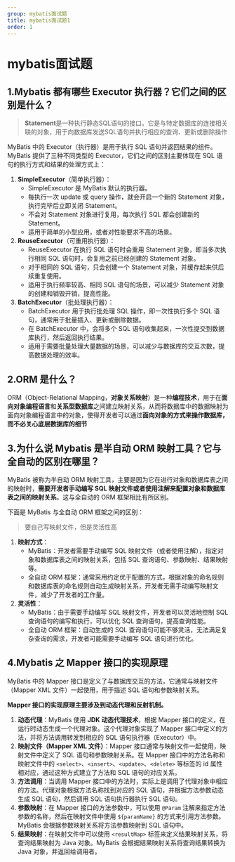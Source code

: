 ```yaml
---
group: mybatis面试题
title: mybatis面试题1
order: 1
---
```


# mybatis面试题

## 1.Mybatis 都有哪些 Executor 执行器？它们之间的区别是什么？

> **Statement**是一种执行静态SQL语句的接口。它是与特定数据库的连接相关联的对象，用于向数据库发送SQL语句并执行相应的查询、更新或删除操作

MyBatis 中的 Executor（执行器）是用于执行 SQL 语句并返回结果的组件。MyBatis 提供了三种不同类型的 Executor，它们之间的区别主要体现在 SQL 语句的执行方式和结果的处理方式上：

1. **SimpleExecutor**（简单执行器）：
   - SimpleExecutor 是 MyBatis 默认的执行器。
   - 每执行一次 update 或 query 操作，就会开启一个新的 Statement 对象，执行完毕后立即关闭 Statement。
   - 不会对 Statement 对象进行复用，每次执行 SQL 都会创建新的 Statement。
   - 适用于简单的小型应用，或者对性能要求不高的场景。
2. **ReuseExecutor**（可重用执行器）：
   - ReuseExecutor 在执行 SQL 语句时会重用 Statement 对象，即当多次执行相同 SQL 语句时，会复用之前已经创建的 Statement 对象。
   - 对于相同的 SQL 语句，只会创建一个 Statement 对象，并缓存起来供后续重复使用。
   - 适用于执行频率较高、相同 SQL 语句的场景，可以减少 Statement 对象的创建和销毁开销，提高性能。
3. **BatchExecutor**（批处理执行器）：
   - BatchExecutor 用于执行批处理 SQL 操作，即一次性执行多个 SQL 语句，通常用于批量插入、更新或删除数据。
   - 在 BatchExecutor 中，会将多个 SQL 语句收集起来，一次性提交到数据库执行，然后返回执行结果。
   - 适用于需要批量处理大量数据的场景，可以减少与数据库的交互次数，提高数据处理的效率。



## 2.ORM 是什么？

ORM（Object-Relational Mapping，**对象关系映射**）是一种**编程技术**，用于在**面向对象编程语言**和**关系型数据库**之间建立映射关系，从而将数据库中的数据映射为面向对象编程语言中的对象，使得开发者可以通过**面向对象的方式来操作数据库，而不必关心底层数据库的细节**



## 3.为什么说 Mybatis 是半自动 ORM 映射工具？它与全自动的区别在哪里？

MyBatis 被称为半自动 ORM 映射工具，主要是因为它在进行对象和数据库表之间的映射时，**需要开发者手动编写 SQL 映射文件或者使用注解来配置对象和数据库表之间的映射关系**。这与全自动的 ORM 框架相比有所区别。

下面是 MyBatis 与全自动 ORM 框架之间的区别：

> 要自己写映射文件，但是灵活性高

1. **映射方式**：
   - MyBatis：开发者需要手动编写 SQL 映射文件（或者使用注解），指定对象和数据库表之间的映射关系，包括 SQL 查询语句、参数映射、结果映射等。
   - 全自动 ORM 框架：通常采用约定优于配置的方式，根据对象的命名规则和数据库表的命名规则自动生成映射关系，开发者无需手动编写映射文件，减少了开发者的工作量。
2. **灵活性**：
   - MyBatis：由于需要手动编写 SQL 映射文件，开发者可以灵活地控制 SQL 查询语句的编写和执行，可以优化 SQL 查询语句，提高查询性能。
   - 全自动 ORM 框架：自动生成的 SQL 查询语句可能不够灵活，无法满足复杂查询的需求，开发者可能需要手动编写 SQL 语句进行优化。



## 4.Mybatis 之 Mapper 接口的实现原理 

MyBatis 中的 Mapper 接口是定义了与数据库交互的方法，它通常与映射文件（Mapper XML 文件）一起使用，用于描述 SQL 语句和参数映射关系。

**Mapper 接口的实现原理主要涉及到动态代理和反射机制。**

1. **动态代理**：MyBatis 使用 **JDK 动态代理技术**，根据 Mapper 接口的定义，在运行时动态生成一个代理对象。这个代理对象实现了 Mapper 接口中定义的方法，并将方法调用转发到相应的 SQL 语句执行器（Executor）中。
2. **映射文件（Mapper XML 文件）**：Mapper 接口通常与映射文件一起使用，映射文件中定义了 SQL 语句和参数映射关系。在 Mapper 接口中的方法名称和映射文件中的 `<select>`、`<insert>`、`<update>`、`<delete>` 等标签的 id 属性相对应，通过这种方式建立了方法和 SQL 语句的对应关系。
3. **方法调用**：当调用 Mapper 接口中的方法时，实际上是调用了代理对象中相应的方法。代理对象根据方法名称找到对应的 SQL 语句，并根据方法参数动态生成 SQL 语句，然后调用 SQL 语句执行器执行 SQL 语句。
4. **参数映射**：在 Mapper 接口的方法参数中，可以使用 `@Param` 注解来指定方法参数的名称，然后在映射文件中使用 `${paramName}` 的方式来引用方法参数。MyBatis 会根据参数映射关系将方法参数映射到 SQL 语句中。
5. **结果映射**：在映射文件中可以使用 `<resultMap>` 标签来定义结果映射关系，将查询结果映射为 Java 对象。MyBatis 会根据结果映射关系将查询结果转换为 Java 对象，并返回给调用者。

